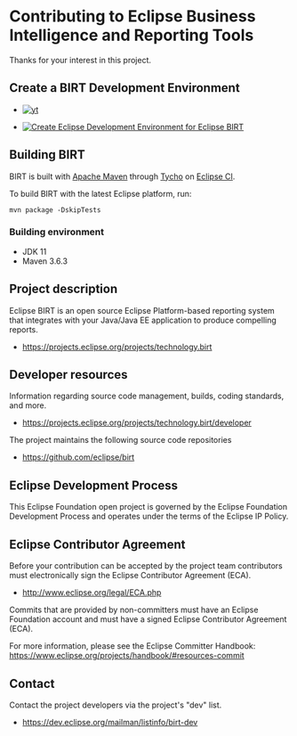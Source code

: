 # Contributing to Eclipse Business Intelligence and Reporting Tools

Thanks for your interest in this project.

## Create a BIRT Development Environment
* [![yt](https://user-images.githubusercontent.com/180969/143874274-9221c016-846b-4e60-8e06-7f90cb72fc8f.png)](https://www.youtube.com/watch?v=FqfrG2I0AIw)

* [![Create Eclipse Development Environment for Eclipse BIRT](https://download.eclipse.org/oomph/www/setups/svg/birt.svg)](https://www.eclipse.org/setups/installer/?url=https://raw.githubusercontent.com/eclipse/birt/master/build/org.eclipse.birt.releng/BIRTConfiguration.setup&show=true "Click to open Eclipse-Installer Auto Launch or drag into your running installer")

## Building BIRT
BIRT is built with [Apache Maven](http://maven.apache.org) through [Tycho](https://github.com/eclipse/tycho) on [Eclipse CI](https://ci.eclipse.org/birt).

To build BIRT with the latest Eclipse platform, run:

    mvn package -DskipTests 
    
### Building environment
* JDK 11
* Maven 3.6.3

## Project description

Eclipse BIRT is an open source Eclipse Platform-based reporting system that
integrates with your Java/Java EE application to produce compelling reports.

* https://projects.eclipse.org/projects/technology.birt

## Developer resources

Information regarding source code management, builds, coding standards, and
more.

* https://projects.eclipse.org/projects/technology.birt/developer

The project maintains the following source code repositories

* https://github.com/eclipse/birt

## Eclipse Development Process

This Eclipse Foundation open project is governed by the Eclipse Foundation
Development Process and operates under the terms of the Eclipse IP Policy.

## Eclipse Contributor Agreement

Before your contribution can be accepted by the project team contributors must
electronically sign the Eclipse Contributor Agreement (ECA).

* http://www.eclipse.org/legal/ECA.php

Commits that are provided by non-committers must have an Eclipse Foundation account and must have a signed Eclipse
Contributor Agreement (ECA).

For more information, please see the Eclipse Committer Handbook:
https://www.eclipse.org/projects/handbook/#resources-commit

## Contact

Contact the project developers via the project's "dev" list.

* https://dev.eclipse.org/mailman/listinfo/birt-dev

